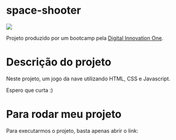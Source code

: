 # space-shooter
<p align="left">
  <a align="center" href="https://github.com/DenverCoder1/readme-typing-svg"><img src="https://readme-typing-svg.herokuapp.com?&font=IBM+Plex+Sans&color=80b112&size=25&lines=Bem+-+vindo+ao+space+shooter+" /></a>
</p>

Projeto produzido por um bootcamp pela [Digital Innovation One](https://digitalinnovation.one).

# Descrição do projeto

Neste projeto,  um jogo da nave utilizando HTML, CSS e Javascript.

Espero que curta :)



# Para rodar meu projeto

Para executarmos o projeto, basta apenas abrir o link:
